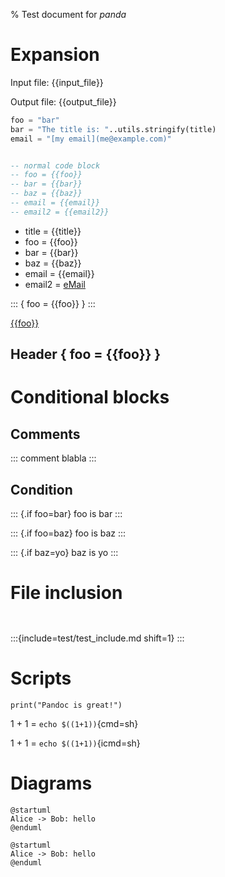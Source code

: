 % Test document for *panda*

# Expansion

Input file: {{input_file}}

Output file: {{output_file}}

```meta
foo = "bar"
bar = "The title is: "..utils.stringify(title)
email = "[my email](me@example.com)"
```

```{.meta include=test/test.lua}
```

```lua
-- normal code block
-- foo = {{foo}}
-- bar = {{bar}}
-- baz = {{baz}}
-- email = {{email}}
-- email2 = {{email2}}
```

- title = {{title}}
- foo = {{foo}}
- bar = {{bar}}
- baz = {{baz}}
- email = {{email}}
- email2 = [eMail](mailto:{{email2}})

::: { foo = {{foo}} }
:::

[{{foo}}]({{foo}}/index.html)

## Header { foo = {{foo}} }

# Conditional blocks

## Comments

::: comment
blabla
:::

## Condition

::: {.if foo=bar}
foo is bar
:::

::: {.if foo=baz}
foo is baz
:::

::: {.if baz=yo}
baz is yo
:::

# File inclusion

```{.c include=test/test_include.c from=5}
```

```{include=test/test_include.c pattern="(main).-(%b{})" format="%1 = %2"}
```

:::{include=test/test_include.md shift=1}
:::

# Scripts

```{.class cmd="python %s"}
print("Pandoc is great!")
```

1 + 1 = `echo $((1+1))`{cmd=sh}

1 + 1 = `echo $((1+1))`{icmd=sh}

# Diagrams

```{render="{{plantuml}}" img="{{build}}/img/panda_plantuml_test" out="{{build}}/img" title="Alice & Bob"}
@startuml
Alice -> Bob: hello
@enduml
```

```{render="{{plantuml}}" title="Alice & Bob"}
@startuml
Alice -> Bob: hello
@enduml
```
